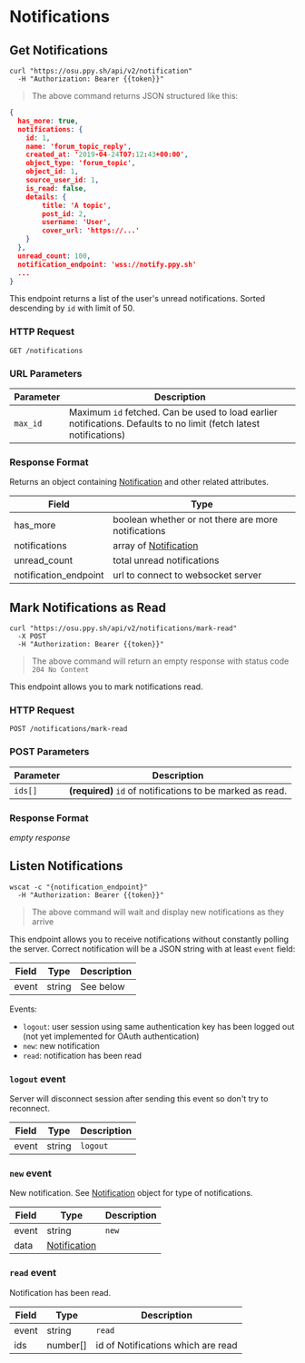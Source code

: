 # Notifications

## Get Notifications

```shell
curl "https://osu.ppy.sh/api/v2/notification"
  -H "Authorization: Bearer {{token}}"
```

> The above command returns JSON structured like this:

```json
{
  has_more: true,
  notifications: {
    id: 1,
    name: 'forum_topic_reply',
    created_at: '2019-04-24T07:12:43+00:00',
    object_type: 'forum_topic',
    object_id: 1,
    source_user_id: 1,
    is_read: false,
    details: {
        title: 'A topic',
        post_id: 2,
        username: 'User',
        cover_url: 'https://...'
    }
  },
  unread_count: 100,
  notification_endpoint: 'wss://notify.ppy.sh'
  ...
}
```

This endpoint returns a list of the user's unread notifications. Sorted descending by `id` with limit of 50.

### HTTP Request

`GET /notifications`

### URL Parameters

Parameter | Description
--------- | ------------------------------------------------------------------------------------------------------------------
`max_id`  | Maximum `id` fetched. Can be used to load earlier notifications. Defaults to no limit (fetch latest notifications)

### Response Format

Returns an object containing [Notification](#notification) and other related attributes.

Field                 | Type
--------------------- | ---------------------------------------------------
has_more              | boolean whether or not there are more notifications
notifications         | array of [Notification](#notification)
unread_count          | total unread notifications
notification_endpoint | url to connect to websocket server

## Mark Notifications as Read

```shell
curl "https://osu.ppy.sh/api/v2/notifications/mark-read"
  -X POST
  -H "Authorization: Bearer {{token}}"
```

> The above command will return an empty response with status code `204 No Content`

This endpoint allows you to mark notifications read.

### HTTP Request

`POST /notifications/mark-read`

### POST Parameters

Parameter  | Description
---------- | -----------
`ids[]`    | **(required)** `id` of notifications to be marked as read.

### Response Format

_empty response_

## Listen Notifications

```shell
wscat -c "{notification_endpoint}"
  -H "Authorization: Bearer {{token}}"
```

> The above command will wait and display new notifications as they arrive

This endpoint allows you to receive notifications without constantly polling the server. Correct notification will be a JSON string with at least `event` field:

Field | Type   | Description
----- | ------ | -----------
event | string | See below

Events:

- `logout`: user session using same authentication key has been logged out (not yet implemented for OAuth authentication)
- `new`: new notification
- `read`: notification has been read


### `logout` event

Server will disconnect session after sending this event so don't try to reconnect.

Field | Type   | Description
----- | ------ | -----------
event | string | `logout`

### `new` event

New notification. See [Notification](#notification) object for type of notifications.

Field | Type                          | Description
----- | ----------------------------- | -----------
event | string                        | `new`
data  | [Notification](#notification) |


### `read` event

Notification has been read.

Field | Type    | Description
----- | ------- | ----------------------------------
event| string   | `read`
ids  | number[] | id of Notifications which are read
